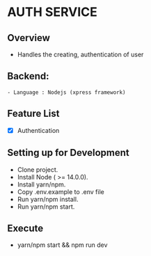# AUTH SERVICE

## Overview

- Handles the creating, authentication of user 



## Backend:
    - Language : Nodejs (xpress framework)

## Feature List
- [x] Authentication


## Setting up for Development

- Clone project.
- Install Node ( >= 14.0.0).
- Install yarn/npm.
- Copy .env.example to .env file
- Run yarn/npm install.
- Run yarn/npm start.

## Execute
- yarn/npm start && npm run dev
